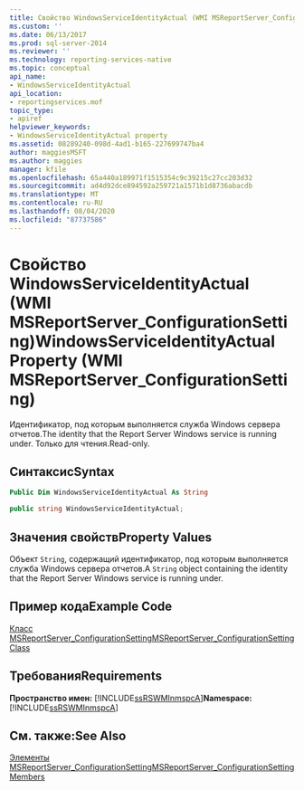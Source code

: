 ```yaml
---
title: Свойство WindowsServiceIdentityActual (WMI MSReportServer_ConfigurationSetting) | Документация Майкрософт
ms.custom: ''
ms.date: 06/13/2017
ms.prod: sql-server-2014
ms.reviewer: ''
ms.technology: reporting-services-native
ms.topic: conceptual
api_name:
- WindowsServiceIdentityActual
api_location:
- reportingservices.mof
topic_type:
- apiref
helpviewer_keywords:
- WindowsServiceIdentityActual property
ms.assetid: 08289240-098d-4ad1-b165-227699747ba4
author: maggiesMSFT
ms.author: maggies
manager: kfile
ms.openlocfilehash: 65a440a189971f1515354c9c39215c27cc203d32
ms.sourcegitcommit: ad4d92dce894592a259721a1571b1d8736abacdb
ms.translationtype: MT
ms.contentlocale: ru-RU
ms.lasthandoff: 08/04/2020
ms.locfileid: "87737586"
---
```

# <a name="windowsserviceidentityactual-property-wmi-msreportserver_configurationsetting"></a><span data-ttu-id="c4ec3-102">Свойство WindowsServiceIdentityActual (WMI MSReportServer_ConfigurationSetting)</span><span class="sxs-lookup"><span data-stu-id="c4ec3-102">WindowsServiceIdentityActual Property (WMI MSReportServer_ConfigurationSetting)</span></span>
  <span data-ttu-id="c4ec3-103">Идентификатор, под которым выполняется служба Windows сервера отчетов.</span><span class="sxs-lookup"><span data-stu-id="c4ec3-103">The identity that the Report Server Windows service is running under.</span></span> <span data-ttu-id="c4ec3-104">Только для чтения.</span><span class="sxs-lookup"><span data-stu-id="c4ec3-104">Read-only.</span></span>  
  
## <a name="syntax"></a><span data-ttu-id="c4ec3-105">Синтаксис</span><span class="sxs-lookup"><span data-stu-id="c4ec3-105">Syntax</span></span>  
  
```vb  
Public Dim WindowsServiceIdentityActual As String  
```  
  
```csharp  
public string WindowsServiceIdentityActual;  
```  
  
## <a name="property-values"></a><span data-ttu-id="c4ec3-106">Значения свойств</span><span class="sxs-lookup"><span data-stu-id="c4ec3-106">Property Values</span></span>  
 <span data-ttu-id="c4ec3-107">Объект `String`, содержащий идентификатор, под которым выполняется служба Windows сервера отчетов.</span><span class="sxs-lookup"><span data-stu-id="c4ec3-107">A `String` object containing the identity that the Report Server Windows service is running under.</span></span>  
  
## <a name="example-code"></a><span data-ttu-id="c4ec3-108">Пример кода</span><span class="sxs-lookup"><span data-stu-id="c4ec3-108">Example Code</span></span>  
 [<span data-ttu-id="c4ec3-109">Класс MSReportServer_ConfigurationSetting</span><span class="sxs-lookup"><span data-stu-id="c4ec3-109">MSReportServer_ConfigurationSetting Class</span></span>](msreportserver-configurationsetting-class.md)  
  
## <a name="requirements"></a><span data-ttu-id="c4ec3-110">Требования</span><span class="sxs-lookup"><span data-stu-id="c4ec3-110">Requirements</span></span>  
 <span data-ttu-id="c4ec3-111">**Пространство имен:** [!INCLUDE[ssRSWMInmspcA](../../includes/ssrswminmspca-md.md)]</span><span class="sxs-lookup"><span data-stu-id="c4ec3-111">**Namespace:** [!INCLUDE[ssRSWMInmspcA](../../includes/ssrswminmspca-md.md)]</span></span>  
  
## <a name="see-also"></a><span data-ttu-id="c4ec3-112">См. также:</span><span class="sxs-lookup"><span data-stu-id="c4ec3-112">See Also</span></span>  
 [<span data-ttu-id="c4ec3-113">Элементы MSReportServer_ConfigurationSetting</span><span class="sxs-lookup"><span data-stu-id="c4ec3-113">MSReportServer_ConfigurationSetting Members</span></span>](msreportserver-configurationsetting-members.md)  
  
  
